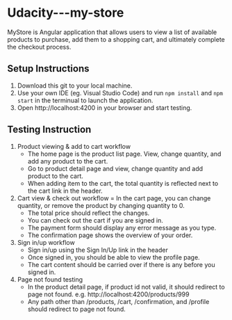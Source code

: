 # Udacity---my-store

MyStore is Angular application that allows users to view a list of available products to purchase, add them to a shopping cart, and ultimately complete the checkout process. 

## Setup Instructions
1. Download this git to your local machine.
2. Use your own IDE (eg. Visual Studio Code) and run `npm install` and `npm start` in the terminual to launch the application.
3. Open http://localhost:4200 in your browser and start testing.

## Testing Instruction
1. Product viewing & add to cart workflow
   - The home page is the product list page. View, change quantity, and add any product to the cart.
   - Go to product detail page and view, change quantity and add product to the cart.
   - When adding item to the cart, the total quantity is reflected next to the cart link in the header.
2. Cart view & check out workflow
   = In the cart page, you can change quantity, or remove the product by changing quantity to 0. 
   - The total price should reflect the changes.
   - You can check out the cart if you are signed in.
   - The payment form should display any error message as you type.
   - The confirmation page shows the overview of your order. 
3. Sign in/up workflow
   - Sign in/up using the Sign In/Up link in the header
   - Once signed in, you should be able to view the profile page.
   - The cart content should be carried over if there is any before you signed in.
4. Page not found testing
   - In the product detail page, if product id not valid, it should redirect to page not found. e.g. http://localhost:4200/products/999
   - Any path other than /products, /cart, /confirmation, and /profile should redirect to page not found.

